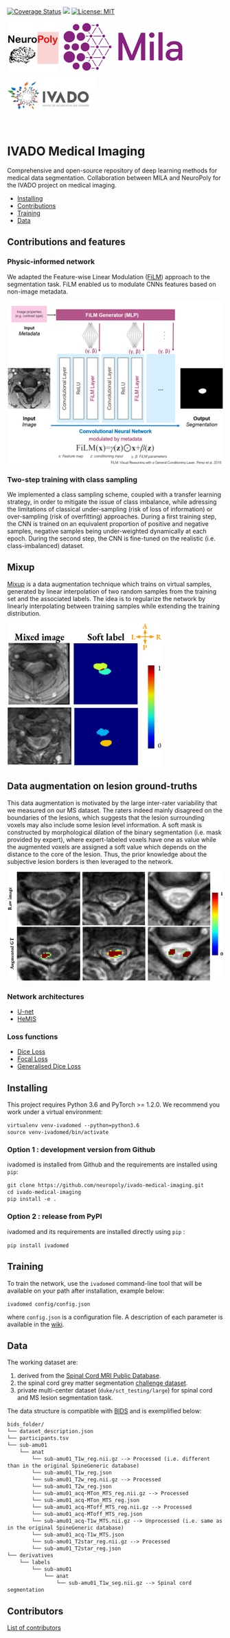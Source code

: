 [![Coverage Status](https://coveralls.io/repos/github/neuropoly/ivado-medical-imaging/badge.svg?branch=master)](https://coveralls.io/github/neuropoly/ivado-medical-imaging?branch=master)
![](https://github.com/neuropoly/ivado-medical-imaging/workflows/Python%20package/badge.svg)
[![License: MIT](https://img.shields.io/badge/License-MIT-yellow.svg)](LICENSE.md)

<p float="left">
  <img src="images/neuropoly_logo.png" height="120" />
  <img src="images/mila_logo.png" height="120" /> 
  <img src="images/ivado_logo.png" height="120" />
</p>

# IVADO Medical Imaging
Comprehensive and open-source repository of deep learning methods for medical data segmentation.
Collaboration between MILA and NeuroPoly for the IVADO project on medical imaging.

- [Installing](#installing)
- [Contributions](#contributions-and-features)
- [Training](#training)
- [Data](#data)

## Contributions and features

### Physic-informed network
We adapted the Feature-wise Linear Modulation ([FiLM](https://arxiv.org/pdf/1709.07871.pdf)) approach to the segmentation task. FiLM enabled us to modulate CNNs features based on non-image metadata.

![Figure FiLM](/images/film_figure.png)

### Two-step training with class sampling
We implemented a class sampling scheme, coupled with a transfer learning strategy, in order to mitigate the issue of class imbalance, while adressing the limitations of classical under-sampling (risk of loss of information) or over-sampling (risk of overfitting) approaches. During a first training step, the CNN is trained on an equivalent proportion of positive and negative samples, negative samples being under-weighted dynamically at each epoch. During the second step, the CNN is fine-tuned on the realistic (i.e. class-imbalanced) dataset.

## Mixup
[Mixup](https://arxiv.org/pdf/1710.09412.pdf) is a data augmentation technique which trains on virtual samples, generated by linear interpolation of two random samples from the training set and the associated labels. The idea is to regularize the network by linearly interpolating between training samples while extending the training distribution.

![Figure mixup](/images/mixup.png)

## Data augmentation on lesion ground-truths
This data augmentation is motivated by the large inter-rater variability that we measured on our MS dataset. The raters indeed mainly disagreed on the boundaries of the lesions, which suggests that the lesion surrounding voxels may also include some lesion level information. A soft mask is constructed by morphological dilation of the binary segmentation (i.e. mask provided by expert), where expert-labeled voxels have one as value while the augmented voxels are assigned a soft value which depends on the distance to the core of the lesion. Thus, the prior knowledge about the subjective lesion borders is then leveraged to the network.

![Figure Data Augmentation on lesion ground truths](/images/dilate-gt.png)

### Network architectures
- [U-net](https://arxiv.org/pdf/1505.04597.pdf)
- [HeMIS](https://arxiv.org/abs/1607.05194)

### Loss functions
- [Dice Loss](https://arxiv.org/abs/1606.04797)
- [Focal Loss](https://arxiv.org/pdf/1708.02002.pdf)
- [Generalised Dice Loss](https://arxiv.org/pdf/1707.03237.pdf)

## Installing


This project requires Python 3.6 and PyTorch >= 1.2.0. We recommend you work under a virtual environment:

~~~
virtualenv venv-ivadomed --python=python3.6
source venv-ivadomed/bin/activate
~~~

### Option 1 : development version from Github
ivadomed is installed from Github and the requirements are installed using `pip`:

```
git clone https://github.com/neuropoly/ivado-medical-imaging.git
cd ivado-medical-imaging
pip install -e .
```

### Option 2 : release from PyPI

ivadomed and its requirements are installed directly using `pip` :

```pip install ivadomed```

## Training

To train the network, use the `ivadomed` command-line tool that will be available on your path after installation, example below:

```
ivadomed config/config.json
```

where `config.json` is a configuration file. A description of each parameter is available in the [wiki](https://github.com/neuropoly/ivado-medical-imaging/wiki/configuration-file).


## Data

The working dataset are:
1. derived from the [Spinal Cord MRI Public Database](https://openneuro.org/datasets/ds001919).
2. the spinal cord grey matter segmentation [challenge dataset](https://www.sciencedirect.com/science/article/pii/S1053811917302185#s0050).
3. private multi-center dataset (`duke/sct_testing/large`) for spinal cord and MS lesion segmentation task.

The data structure is compatible with [BIDS](http://bids.neuroimaging.io/) and is exemplified below:
~~~
bids_folder/
└── dataset_description.json
└── participants.tsv
└── sub-amu01
    └── anat
        └── sub-amu01_T1w_reg.nii.gz --> Processed (i.e. different than in the original SpineGeneric database)
        └── sub-amu01_T1w_reg.json
        └── sub-amu01_T2w_reg.nii.gz --> Processed
        └── sub-amu01_T2w_reg.json
        └── sub-amu01_acq-MTon_MTS_reg.nii.gz --> Processed
        └── sub-amu01_acq-MTon_MTS_reg.json
        └── sub-amu01_acq-MToff_MTS_reg.nii.gz --> Processed
        └── sub-amu01_acq-MToff_MTS_reg.json
        └── sub-amu01_acq-T1w_MTS.nii.gz --> Unprocessed (i.e. same as in the original SpineGeneric database)
        └── sub-amu01_acq-T1w_MTS.json
        └── sub-amu01_T2star_reg.nii.gz --> Processed
        └── sub-amu01_T2star_reg.json
└── derivatives
    └── labels
        └── sub-amu01
            └── anat
                └── sub-amu01_T1w_seg.nii.gz --> Spinal cord segmentation
~~~

## Contributors
[List of contributors](https://github.com/neuropoly/ivado-medical-imaging/graphs/contributors)
